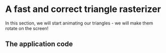 # A fast and correct triangle rasterizer

In this section, we will start animating our triangles - we will make them rotate on the screen!

## The application code
